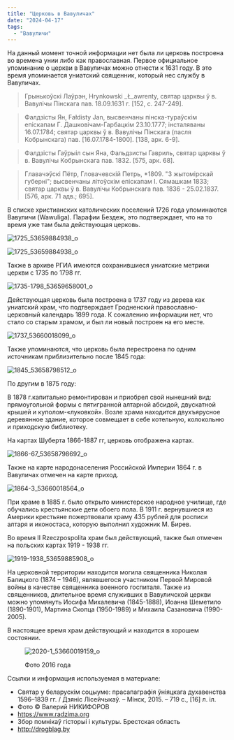 ```yaml
---
title: "Церковь в Вавуличах"
date: "2024-04-17"
tags: 
  - "Вавуличи"
---
```


На данный момент точной информации нет была ли церковь построена во времена унии либо как православная. Первое официальное упоминание о церкви в Вавуличах можно отнести к 1631 году. В это время упоминается униатский священник, который нес службу в Вавуличах.

> Грынькоўскi Лаўрэн, Hrynkowski _Ł_awrenty, святар царквы ў в. Вавулiчы Пiнскага пав. 18.09.1631 г. \[152, с. 247-249\].

> Фалдзiсты Ян, Fałdisty Jan, высвенчаны пiнска-тураўскiм епiскапам Г. Дашковiчам-Гарбацкiм 23.10.1777; iнсталяваны 16.07.1784; святар царквы ў в. Вавулiчы Пiнскага (пасля Кобрынскага) пав. \[16.07.1784-1800\]. \[138, арк. 6-9\].

> Фалдзiсты Гаўрыiл сын Яна, Фальдзисты Гавриль, святар царквы ў в. Вавулiчы Кобрынскага пав. 1832. \[575, арк. 68\].

> Главачэўскi Пётр, Гловачевскiй Петрь, \*1809. "З жытомiрскай губернi"; высвенчаны лiтоўскiм епiскапам I. Сямашкам 1833; святар царквы ў в. Вавулiчы Кобрынскага пав. 1836 - 25.02.1837. \[576, арк. 71 адв.; 695\].

В списке христианских католических поселений 1726 года упоминаются Вавуличи (Wawuliga). Парафии Бездеж, это подтверждает, что на то время уже там была действующая церковь.

![1725_53659884938_o](https://github.com/escfrpls/drochiczynpoleski/assets/125834172/09e2ee4b-9306-439c-9767-de08adc33c89)

![1725_53659884938_o](https://github.com/escfrpls/drochiczynpoleski/assets/125834172/95c3a6fb-52a4-4671-a22a-07992f240b86)

Также в архиве РГИА имеются сохранившиеся униатские метрики церкви с 1735 по 1798 гг.

![1735-1798_53659658001_o](https://github.com/escfrpls/drochiczynpoleski/assets/125834172/aa86044a-b110-4854-96b6-325b66267a47)

Действующая церковь была построена в 1737 году из дерева как униатский храм, что подтверждает Гродненский православно-церковный календарь 1899 года. К сожалению информации нет, что стало со старым храмом, и был ли новый построен на его месте.

![1737_53660018099_o](https://github.com/escfrpls/drochiczynpoleski/assets/125834172/40ae72f0-1c12-435f-aa40-0bf71ec74435)

Также упоминаются, что церковь была перестроена по одним источникам приблизительно после 1845 года:

![1845_53658798512_o](https://github.com/escfrpls/drochiczynpoleski/assets/125834172/333607cc-1415-4a3b-85d0-78a3dc3bd94e)

По другим в 1875 году:

В 1878 г.капитально ремонтирован и приобрел свой нынешний вид: прямоугольной формы с пятигранной алтарной абсидой, двускатной крышей и куполом-«луковкой». Возле храма находится двухъярусное деревянное здание, которое совмещает в себе котельную, колокольню и приходскую библиотеку.

На картах Шуберта 1866-1887 гг, церковь отображена картах.

![1866-67_53658798692_o](https://github.com/escfrpls/drochiczynpoleski/assets/125834172/68e23d86-f879-4654-8a1b-6671c3aac28a)

Также на карте народонаселения Российской Империи 1864 г. в Вавуличах отмечен на карте приход.

![1864-3_53660018564_o](https://github.com/escfrpls/drochiczynpoleski/assets/125834172/a02ae66d-14c1-4475-af97-27adcd12cb8a)

При храме в 1885 г. было открыто министерское народное училище, где обучались крестьянские дети обоего пола. В 1911 г. вернувшиеся из Америки крестьяне пожертвовали храму 435 рублей для росписи алтаря и иконостаса, которую выполнил художник М. Бирев.

Во время II Rzeczpospolita храм был действующий, также был отмечен на польских картах 1919 - 1938 гг.

![1919-1938_53659885908_o](https://github.com/escfrpls/drochiczynpoleski/assets/125834172/c6f5b3b8-113b-4b97-8d9e-314667f42587)

На церковной территории находится могила священника Николая Балицкого (1874 – 1946), являвшегося участником Первой Мировой войны в качестве священника военного госпиталя. Также из священников, длительное время служивших в Вавуличской церкви можно упомянуть Иосифа Михалевича (1845-1888), Иоанна Шеметило (1890-1901), Мартина Скопца (1950-1989) и Михаила Сазановича (1990-2005).

В настоящее время храм действующий и находится в хорошем состоянии.

<figure>

![2020-1_53660019159_o](https://github.com/escfrpls/drochiczynpoleski/assets/125834172/96146fc0-1386-4a95-ab61-6119377e849d)

<figcaption>

Фото 2016 года

</figcaption>

</figure>

Ссылки и информация используемая в материале:

- Святар у беларускім соцыуме: прасапаграфія ўніяцкага духавенства 1596–1839 гг. / Дзяніс Лісейчыкаў. – Мінск, 2015. – 719 с., \[16\] л. іл.
- Фото © Валерий НИКИФОРОВ
- https://www.radzima.org
- Збор помнікаў гісторыі і культуры. Брестская область
- http://drogblag.by
